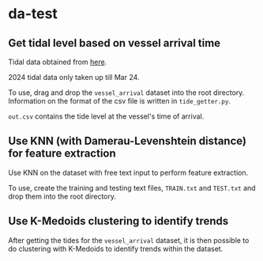 # da-test

## Get tidal level based on vessel arrival time

Tidal data obtained from [here](http://www.weather.gov.sg/weather-astronomical-and-tidal-information-monthly-data/).

2024 tidal data only taken up till Mar 24.

To use, drag and drop the `vessel_arrival` dataset into the root directory. Information on the format of the csv file is written in `tide_getter.py`.

`out.csv` contains the tide level at the vessel's time of arrival.

## Use KNN (with Damerau-Levenshtein distance) for feature extraction

Use KNN on the dataset with free text input to perform feature extraction.

To use, create the training and testing text files, `TRAIN.txt` and `TEST.txt` and drop them into the root directory.

## Use K-Medoids clustering to identify trends

After getting the tides for the `vessel_arrival` dataset, it is then possible to do clustering with K-Medoids to identify trends within the dataset.